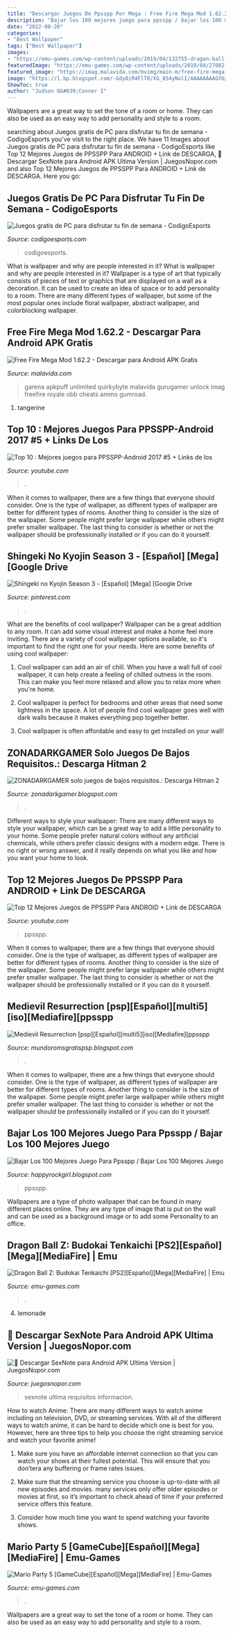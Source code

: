 ```yaml
---
title: "Descargar Juegos De Ppsspp Por Mega : Free Fire Mega Mod 1.62.2"
description: "Bajar los 100 mejores juego para ppsspp / bajar los 100 mejores juego"
date: "2022-08-26"
categories:
- "Best Wallpaper"
tags: ["Best Wallpaper"]
images:
- "https://emu-games.com/wp-content/uploads/2019/04/132755-dragon-ball-z-budokai-tenkaichi-playstation-2-front-cover-768x1091.jpg"
featuredImage: "https://emu-games.com/wp-content/uploads/2019/04/27082-mario-party-5-gamecube-front-cover-733x1024.jpg"
featured_image: "https://imag.malavida.com/mvimg/main-m/free-fire-mega-mod-23437-5.jpg"
image: "https://1.bp.blogspot.com/-Gdy8iR4FlT8/XG_8S4yNolI/AAAAAAAAGYU/wcwTt6W5EDM7Rd4AG4EsaIg_Q07bLDbcgCLcBGAs/s1600/medievil-resurrection-20050405114629716_1126582257.jpg"
ShowToc: true
author: "Judson O&#039;Conner I"
---
```



Wallpapers are a great way to set the tone of a room or home. They can also be used as an easy way to add personality and style to a room.

	

		
searching about Juegos gratis de PC para disfrutar tu fin de semana - CodigoEsports you've visit to the right place. We have 11 Images about Juegos gratis de PC para disfrutar tu fin de semana - CodigoEsports like Top 12 Mejores Juegos de PPSSPP Para ANDROID + Link de DESCARGA, 🥇 Descargar SexNote para Android APK Ultima Version | JuegosNopor.com and also Top 12 Mejores Juegos de PPSSPP Para ANDROID + Link de DESCARGA. Here you go:
		
    
## Juegos Gratis De PC Para Disfrutar Tu Fin De Semana - CodigoEsports

<img loading=lazy src="https://codigoesports.com/wp-content/uploads/2020/07/juegos-gratis-pc-julio-2020.jpg" onerror="this.onerror=null;this.src='https://tse3.mm.bing.net/th?id=OIP.1R9C0VWXfg_--jmij7nfLQHaEK&amp;pid=15.1';" alt="Juegos gratis de PC para disfrutar tu fin de semana - CodigoEsports">

_Source: codigoesports.com_

>codigoesports. 

	

What is wallpaper and why are people interested in it?
What is wallpaper and why are people interested in it?
Wallpaper is a type of art that typically consists of pieces of text or graphics that are displayed on a wall as a decoration. It can be used to create an idea of space or to add personality to a room. There are many different types of wallpaper, but some of the most popular ones include floral wallpaper, abstract wallpaper, and colorblocking wallpaper.

    
## Free Fire Mega Mod 1.62.2 - Descargar Para Android APK Gratis

<img loading=lazy src="https://imag.malavida.com/mvimg/main-m/free-fire-mega-mod-23437-5.jpg" onerror="this.onerror=null;this.src='https://tse2.mm.bing.net/th?id=OIP.b6LnTVArL8r3_JMSRSEJrAAAAA&amp;pid=15.1';" alt="Free Fire Mega Mod 1.62.2 - Descargar para Android APK Gratis">

_Source: malavida.com_

>garena apkpuff unlimited quirkybyte malavida gurugamer unlock imag freefire royale obb cheats ammo gumroad. 

	

1. tangerine 

    
## Top 10 : Mejores Juegos Para PPSSPP-Android 2017 #5 + Links De Los

<img loading=lazy src="https://i.ytimg.com/vi/UybblJ9vkGg/maxresdefault.jpg" onerror="this.onerror=null;this.src='https://tse1.mm.bing.net/th?id=OIP.TuLi9GKbbth2A6SgiEWGvQHaEK&amp;pid=15.1';" alt="Top 10 : Mejores juegos para PPSSPP-Android 2017 #5 + Links de los">

_Source: youtube.com_

>. 

	

When it comes to wallpaper, there are a few things that everyone should consider. One is the type of wallpaper, as different types of wallpaper are better for different types of rooms. Another thing to consider is the size of the wallpaper. Some people might prefer large wallpaper while others might prefer smaller wallpaper. The last thing to consider is whether or not the wallpaper should be professionally installed or if you can do it yourself.

    
## Shingeki No Kyojin Season 3 - [Español] [Mega] [Google Drive

<img loading=lazy src="https://i.pinimg.com/736x/3a/9a/1f/3a9a1fbeed171491b1ed630aaf8d99fc.jpg" onerror="this.onerror=null;this.src='https://tse3.mm.bing.net/th?id=OIP.gfMqyB20l-_f1xlkBIQdDgHaHa&amp;pid=15.1';" alt="Shingeki no Kyojin Season 3 - [Español] [Mega] [Google Drive">

_Source: pinterest.com_

>. 

	

What are the benefits of cool wallpaper?
Wallpaper can be a great addition to any room. It can add some visual interest and make a home feel more inviting. There are a variety of cool wallpaper options available, so it's important to find the right one for your needs. Here are some benefits of using cool wallpaper: 
1. Cool wallpaper can add an air of chill. When you have a wall full of cool wallpaper, it can help create a feeling of chilled outness in the room. This can make you feel more relaxed and allow you to relax more when you're home. 

2. Cool wallpaper is perfect for bedrooms and other areas that need some lightness in the space. A lot of people find cool wallpaper goes well with dark walls because it makes everything pop together better. 

3. Cool wallpaper is often affordable and easy to get installed on your wall!

    
## ZONADARKGAMER Solo Juegos De Bajos Requisitos.: Descarga Hitman 2

<img loading=lazy src="http://2.bp.blogspot.com/-Bcrf-cf7mhU/VHKk47h_B9I/AAAAAAAAAGg/jDw1xnMlT2s/s1600/hitman2_screen2_zpsab69275f.jpg" onerror="this.onerror=null;this.src='https://tse2.mm.bing.net/th?id=OIP.i4H2go0hhEOFj-QnM4BAogHaF7&amp;pid=15.1';" alt="ZONADARKGAMER solo juegos de bajos requisitos.: Descarga Hitman 2">

_Source: zonadarkgamer.blogspot.com_

>. 

	

Different ways to style your wallpaper:
There are many different ways to style your wallpaper, which can be a great way to add a little personality to your home. Some people prefer natural colors without any artificial chemicals, while others prefer classic designs with a modern edge. There is no right or wrong answer, and it really depends on what you like and how you want your home to look.

    
## Top 12 Mejores Juegos De PPSSPP Para ANDROID + Link De DESCARGA

<img loading=lazy src="https://i.ytimg.com/vi/AIUFgnrYYaE/maxresdefault.jpg" onerror="this.onerror=null;this.src='https://tse4.mm.bing.net/th?id=OIP.XcxCzt5dUq2DnnTMq5DqwgHaEK&amp;pid=15.1';" alt="Top 12 Mejores Juegos de PPSSPP Para ANDROID + Link de DESCARGA">

_Source: youtube.com_

>ppsspp. 

	

When it comes to wallpaper, there are a few things that everyone should consider. One is the type of wallpaper, as different types of wallpaper are better for different types of rooms. Another thing to consider is the size of the wallpaper. Some people might prefer large wallpaper while others might prefer smaller wallpaper. The last thing to consider is whether or not the wallpaper should be professionally installed or if you can do it yourself.

    
## Medievil Resurrection [psp][Español][multi5][iso][Mediafire][ppsspp

<img loading=lazy src="https://1.bp.blogspot.com/-Gdy8iR4FlT8/XG_8S4yNolI/AAAAAAAAGYU/wcwTt6W5EDM7Rd4AG4EsaIg_Q07bLDbcgCLcBGAs/s1600/medievil-resurrection-20050405114629716_1126582257.jpg" onerror="this.onerror=null;this.src='https://tse3.mm.bing.net/th?id=OIP.-JT7uTvIpalVJ0swc94ZxgHaEM&amp;pid=15.1';" alt="Medievil Resurrection [psp][Español][multi5][iso][Mediafire][ppsspp">

_Source: mundoromsgratispsp.blogspot.com_

>. 

	

When it comes to wallpaper, there are a few things that everyone should consider. One is the type of wallpaper, as different types of wallpaper are better for different types of rooms. Another thing to consider is the size of the wallpaper. Some people might prefer large wallpaper while others might prefer smaller wallpaper. The last thing to consider is whether or not the wallpaper should be professionally installed or if you can do it yourself.

    
## Bajar Los 100 Mejores Juego Para Ppsspp / Bajar Los 100 Mejores Juego

<img loading=lazy src="https://i.ytimg.com/vi/KyxkJyu3WzM/hqdefault.jpg" onerror="this.onerror=null;this.src='https://tse4.mm.bing.net/th?id=OIP.tQkVNvDWHAN2jv3YdNQvmQHaFj&amp;pid=15.1';" alt="Bajar Los 100 Mejores Juego Para Ppsspp / Bajar Los 100 Mejores Juego">

_Source: happyrockgirl.blogspot.com_

>ppsspp. 

	



Wallpapers are a type of photo wallpaper that can be found in many different places online. They are any type of image that is put on the wall and can be used as a background image or to add some Personality to an office.

    
## Dragon Ball Z: Budokai Tenkaichi [PS2][Español][Mega][MediaFire] | Emu

<img loading=lazy src="https://emu-games.com/wp-content/uploads/2019/04/132755-dragon-ball-z-budokai-tenkaichi-playstation-2-front-cover-768x1091.jpg" onerror="this.onerror=null;this.src='https://tse4.mm.bing.net/th?id=OIP.xgHP8x9xKG_T_TvRlIkRtQHaKh&amp;pid=15.1';" alt="Dragon Ball Z: Budokai Tenkaichi [PS2][Español][Mega][MediaFire] | Emu">

_Source: emu-games.com_

>. 

	

4. lemonade 

    
## 🥇 Descargar SexNote Para Android APK Ultima Version | JuegosNopor.com

<img loading=lazy src="https://www.juegosnopor.com/wp-content/uploads/2020/12/maxresdefault-22-1-1024x576.jpg" onerror="this.onerror=null;this.src='https://tse2.mm.bing.net/th?id=OIP.ZgyqHu2idCcRFVItHVTJ4QHaEK&amp;pid=15.1';" alt="🥇 Descargar SexNote para Android APK Ultima Version | JuegosNopor.com">

_Source: juegosnopor.com_

>sexnote ultima requisitos informacion. 

	

How to watch Anime: There are many different ways to watch anime including on television, DVD, or streaming services.
With all of the different ways to watch anime, it can be hard to decide which one is best for you. However, here are three tips to help you choose the right streaming service and watch your favorite anime!
1. Make sure you have an affordable internet connection so that you can watch your shows at their fullest potential. This will ensure that you don’tera any buffering or frame rates issues.

2. Make sure that the streaming service you choose is up-to-date with all new episodes and movies. many services only offer older episodes or movies at first, so it’s important to check ahead of time if your preferred service offers this feature.

3. Consider how much time you want to spend watching your favorite shows.

    
## Mario Party 5 [GameCube][Español][Mega][MediaFire] | Emu-Games

<img loading=lazy src="https://emu-games.com/wp-content/uploads/2019/04/27082-mario-party-5-gamecube-front-cover-733x1024.jpg" onerror="this.onerror=null;this.src='https://tse3.mm.bing.net/th?id=OIP.1cxW2hgzG0tn7clfbELCLQHaKW&amp;pid=15.1';" alt="Mario Party 5 [GameCube][Español][Mega][MediaFire] | Emu-Games">

_Source: emu-games.com_

>. 

	

Wallpapers are a great way to set the tone of a room or home. They can also be used as an easy way to add personality and style to a room.

